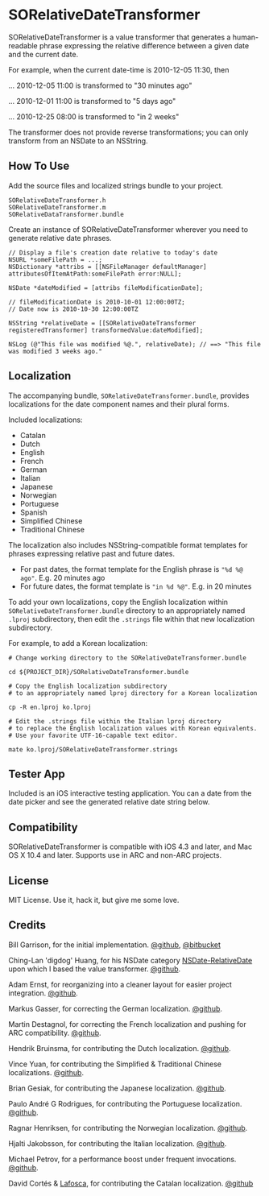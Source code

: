 # SORelativeDateTransformer #

SORelativeDateTransformer is a value transformer that generates a human-readable phrase expressing the relative difference between a given date and the current date.

For example, when the current date-time is 2010-12-05 11:30, then

... 2010-12-05 11:00 is transformed to "30 minutes ago"

... 2010-12-01 11:00 is transformed to "5 days ago"

... 2010-12-25 08:00 is transformed to "in 2 weeks"

The transformer does not provide reverse transformations; you can only transform from an NSDate to an NSString.

## How To Use ##

Add the source files and localized strings bundle to your project.

	SORelativeDateTransformer.h
	SORelativeDateTransformer.m
	SORelativeDataTransformer.bundle

Create an instance of SORelativeDateTransformer wherever you need to generate relative date phrases.

	// Display a file's creation date relative to today's date
	NSURL *someFilePath = ...;
	NSDictionary *attribs = [[NSFileManager defaultManager] attributesOfItemAtPath:someFilePath error:NULL];
	
	NSDate *dateModified = [attribs fileModificationDate];
	
	// fileModificationDate is 2010-10-01 12:00:00TZ; 
	// Date now is 2010-10-30 12:00:00TZ
	
	NSString *relativeDate = [[SORelativeDateTransformer registeredTransformer] transformedValue:dateModified];
	
	NSLog (@"This file was modified %@.", relativeDate); // ==> "This file was modified 3 weeks ago."
	
## Localization ##

The accompanying bundle, `SORelativeDateTransformer.bundle`, provides localizations for the date component names and their plural forms. 

Included localizations:

* Catalan
* Dutch
* English
* French
* German
* Italian
* Japanese
* Norwegian
* Portuguese
* Spanish
* Simplified Chinese
* Traditional Chinese

The localization also includes NSString-compatible format templates for phrases expressing relative past and future dates.  

* For past dates, the format template for the English phrase is `"%d %@ ago"`. E.g. 20 minutes ago
* For future dates, the format template is `"in %d %@"`. E.g. in 20 minutes

To add your own localizations, copy the English localization within `SORelativeDateTransformer.bundle` directory to an appropriately named `.lproj` subdirectory, then edit the `.strings` file within that new localization subdirectory.

For example, to add a Korean localization:

	# Change working directory to the SORelativeDateTransformer.bundle
	
	cd ${PROJECT_DIR}/SORelativeDateTransformer.bundle
	
	# Copy the English localization subdirectory
	# to an appropriately named lproj directory for a Korean localization
	
	cp -R en.lproj ko.lproj
	
	# Edit the .strings file within the Italian lproj directory
	# to replace the English localization values with Korean equivalents.
	# Use your favorite UTF-16-capable text editor.
	
	mate ko.lproj/SORelativeDateTransformer.strings

## Tester App ##

Included is an iOS interactive testing application. You can a date from the date picker and see the generated relative date string below.

## Compatibility ##

SORelativeDateTransformer is compatible with iOS 4.3 and later, and Mac OS X 10.4 and later. Supports use in ARC and non-ARC projects.

## License ##

MIT License. Use it, hack it, but give me some love.

## Credits

Bill Garrison, for the initial implementation. [@github](https://github.com/billgarrison), [@bitbucket](https://bitbucket.org/billgarrison)

Ching-Lan 'digdog' Huang, for his NSDate category [NSDate-RelativeDate](https://github.com/digdog/NSDate-RelativeDate) upon which I based the value transformer.
 [@github](https://github.com/digdog).

Adam Ernst, for reorganizing into a cleaner layout for easier project integration. [@github](https://github.com/adamjernst).

Markus Gasser, for correcting the German localization. [@github](https://github.com/frenetisch-applaudierend).

Martin Destagnol, for correcting the French localization and pushing for ARC compatibility. [@github](https://github.com/mdestagnol).

Hendrik Bruinsma, for contributing the Dutch localization. [@github](https://github.com/hbruinsma).

Vince Yuan, for contributing the Simplified & Traditional Chinese localizations. [@github](https://github.com/vinceyuan).

Brian Gesiak, for contributing the Japanese localization. [@github](https://github.com/modocache).

Paulo André G Rodrigues, for contributing the Portuguese localization. [@github](https://github.com/pauloandreget).

Ragnar Henriksen, for contributing the Norwegian localization. [@github](https://github.com/ragnar).

Hjalti Jakobsson, for contributing the Italian localization. [@github](https://github.com/hjaltij).

Michael Petrov, for a performance boost under frequent invocations. [@github](https://github.com/michaelpetrov).

David Cortés & [Lafosca](http://lafosca.cat), for contributing the Catalan localization. [@github](https://github.com/davebcn87)
